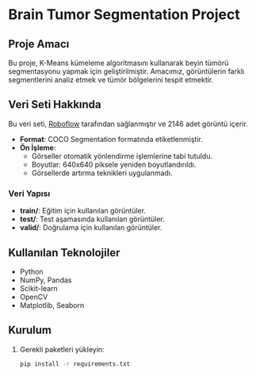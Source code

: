 # Brain Tumor Segmentation Project

## Proje Amacı
Bu proje, K-Means kümeleme algoritmasını kullanarak beyin tümörü segmentasyonu yapmak için geliştirilmiştir. Amacımız, görüntülerin farklı segmentlerini analiz etmek ve tümör bölgelerini tespit etmektir.

## Veri Seti Hakkında
Bu veri seti, [Roboflow](https://roboflow.com) tarafından sağlanmıştır ve 2146 adet görüntü içerir. 
- **Format**: COCO Segmentation formatında etiketlenmiştir.
- **Ön İşleme**: 
  - Görseller otomatik yönlendirme işlemlerine tabi tutuldu.
  - Boyutlar: 640x640 piksele yeniden boyutlandırıldı.
  - Görsellerde artırma teknikleri uygulanmadı.

### Veri Yapısı
- **train/**: Eğitim için kullanılan görüntüler.
- **test/**: Test aşamasında kullanılan görüntüler.
- **valid/**: Doğrulama için kullanılan görüntüler.

## Kullanılan Teknolojiler
- Python
- NumPy, Pandas
- Scikit-learn
- OpenCV
- Matplotlib, Seaborn

## Kurulum
1. Gerekli paketleri yükleyin:
   ```bash
   pip install -r requirements.txt
